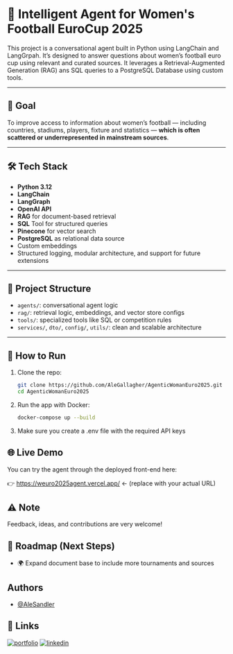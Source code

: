 # 🤖 Intelligent Agent for Women's Football EuroCup 2025

This project is a conversational agent built in Python using LangChain and LangGrpah. It’s designed to answer questions about women’s football euro cup using relevant and curated sources. It leverages a Retrieval-Augmented Generation (RAG) ans SQL queries to a PostgreSQL Database using custom tools.

---

## 🎯 Goal

To improve access to information about women’s football — including countries, stadiums, players, fixture and statistics — **which is often scattered or underrepresented in mainstream sources**.

---

## 🛠️ Tech Stack

- **Python 3.12**
- **LangChain**
- **LangGraph**
- **OpenAI API**
- **RAG** for document-based retrieval
- **SQL** Tool for structured queries
- **Pinecone** for vector search
- **PostgreSQL** as relational data source
- Custom embeddings
- Structured logging, modular architecture, and support for future extensions

---

## 📁 Project Structure

- `agents/`: conversational agent logic
- `rag/`: retrieval logic, embeddings, and vector store configs
- `tools/`: specialized tools like SQL or competition rules
- `services/`, `dto/`, `config/`, `utils/`: clean and scalable architecture

---

## 🚀 How to Run

1. Clone the repo:
   ```bash
   git clone https://github.com/AleGallagher/AgenticWomanEuro2025.git
   cd AgenticWomanEuro2025

2. Run the app with Docker:
   ```bash
   docker-compose up --build

3. Make sure you create a .env file with the required API keys

## 🌐 Live Demo
You can try the agent through the deployed front-end here:

👉 https://weuro2025agent.vercel.app/ ← (replace with your actual URL)


## ⚠️ Note
Feedback, ideas, and contributions are very welcome!


## 📌 Roadmap (Next Steps)

* 🌍 Expand document base to include more tournaments and sources


## Authors

- [@AleSandler](https://github.com/AleGallagher)


## 🔗 Links
[![portfolio](https://img.shields.io/badge/my_portfolio-000?style=for-the-badge&logo=ko-fi&logoColor=white)](https://github.com/AleGallagher)
[![linkedin](https://img.shields.io/badge/linkedin-0A66C2?style=for-the-badge&logo=linkedin&logoColor=white)](https://www.linkedin.com/in/alejandro-sandler-66ba4254/)